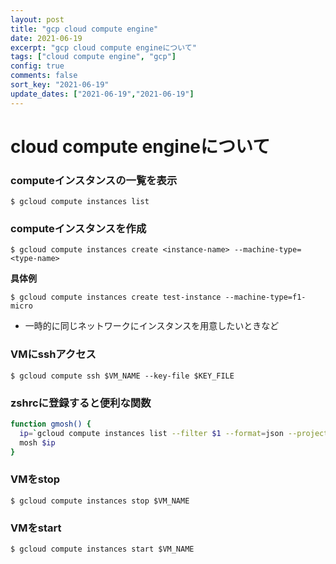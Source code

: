 ```yaml
---
layout: post
title: "gcp cloud compute engine"
date: 2021-06-19
excerpt: "gcp cloud compute engineについて"
tags: ["cloud compute engine", "gcp"]
config: true
comments: false
sort_key: "2021-06-19"
update_dates: ["2021-06-19","2021-06-19"]
---
```


# cloud compute engineについて

### computeインスタンスの一覧を表示

```console
$ gcloud compute instances list
```

### computeインスタンスを作成

```console
$ gcloud compute instances create <instance-name> --machine-type=<type-name>
```

**具体例**
```console
$ gcloud compute instances create test-instance --machine-type=f1-micro
```
 - 一時的に同じネットワークにインスタンスを用意したいときなど

### VMにsshアクセス

```console
$ gcloud compute ssh $VM_NAME --key-file $KEY_FILE
```

### zshrcに登録すると便利な関数

```sh
function gmosh() {
  ip=`gcloud compute instances list --filter $1 --format=json --project=starry-lattice-256603 | jq ".[0].networkInterfaces[0].accessConfigs[0].natIP"`
  mosh $ip
}
```

### VMをstop

```console
$ gcloud compute instances stop $VM_NAME
```

### VMをstart

```console
$ gcloud compute instances start $VM_NAME
```
